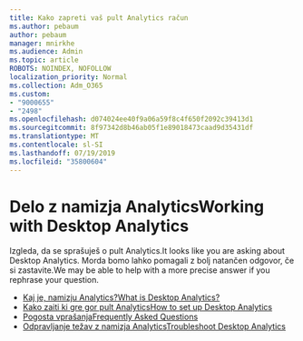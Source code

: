 ```yaml
---
title: Kako zapreti vaš pult Analytics račun
ms.author: pebaum
author: pebaum
manager: mnirkhe
ms.audience: Admin
ms.topic: article
ROBOTS: NOINDEX, NOFOLLOW
localization_priority: Normal
ms.collection: Adm_O365
ms.custom:
- "9000655"
- "2498"
ms.openlocfilehash: d074024ee40f9a06a59f8c4f650f2092c39413d1
ms.sourcegitcommit: 8f97342d8b46ab05f1e89018473caad9d35431df
ms.translationtype: MT
ms.contentlocale: sl-SI
ms.lasthandoff: 07/19/2019
ms.locfileid: "35800604"
---
```

# <a name="working-with-desktop-analytics"></a><span data-ttu-id="68a5a-102">Delo z namizja Analytics</span><span class="sxs-lookup"><span data-stu-id="68a5a-102">Working with Desktop Analytics</span></span>

<span data-ttu-id="68a5a-103">Izgleda, da se sprašuješ o pult Analytics.</span><span class="sxs-lookup"><span data-stu-id="68a5a-103">It looks like you are asking about Desktop Analytics.</span></span> <span data-ttu-id="68a5a-104">Morda bomo lahko pomagali z bolj natančen odgovor, če si zastavite.</span><span class="sxs-lookup"><span data-stu-id="68a5a-104">We may be able to help with a more precise answer if you rephrase your question.</span></span>

- [<span data-ttu-id="68a5a-105">Kaj je, namizju Analytics?</span><span class="sxs-lookup"><span data-stu-id="68a5a-105">What is Desktop Analytics?</span></span>](https://docs.microsoft.com/sccm/desktop-analytics/overview)
- [<span data-ttu-id="68a5a-106">Kako zaiti ki gre gor pult Analytics</span><span class="sxs-lookup"><span data-stu-id="68a5a-106">How to set up Desktop Analytics</span></span>](https://docs.microsoft.com/sccm/desktop-analytics/set-up)
- [<span data-ttu-id="68a5a-107">Pogosta vprašanja</span><span class="sxs-lookup"><span data-stu-id="68a5a-107">Frequently Asked Questions</span></span>](https://docs.microsoft.com/sccm/desktop-analytics/faq)
- [<span data-ttu-id="68a5a-108">Odpravljanje težav z namizja Analytics</span><span class="sxs-lookup"><span data-stu-id="68a5a-108">Troubleshoot Desktop Analytics</span></span>](https://docs.microsoft.com/sccm/desktop-analytics/troubleshooting)
